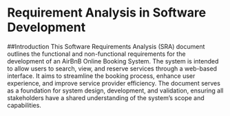 # Requirement Analysis in Software Development
##Introduction
This Software Requirements Analysis (SRA) document outlines the functional and non-functional requirements for the development of an AirBnB Online Booking System. The system is intended to allow users to search, view, and reserve services through a web-based interface. It aims to streamline the booking process, enhance user experience, and improve service provider efficiency. The document serves as a foundation for system design, development, and validation, ensuring all stakeholders have a shared understanding of the system’s scope and capabilities.
